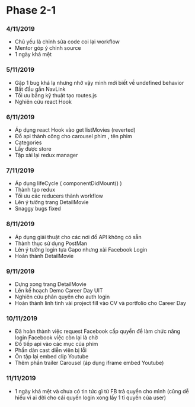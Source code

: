 # Phase 2-1
### 4/11/2019
+ Chủ yếu là chỉnh sửa code coi lại workflow 
+ Mentor góp ý chỉnh source
+ 1 ngày khá mệt
### 5/11/2019
+ Gặp 1 bug khá lạ nhưng nhờ vậy mình mới biết về undefined behavior
+ Bắt đầu gắn NavLink
+ Tối ưu bằng kỹ thuật tạo routes.js
+ Nghiên cứu react Hook
### 6/11/2019
+ Áp dụng react Hook vào get listMovies (reverted)
+ Đổ api thành công cho carousel phim , tên phim
+ Categories
+ Lấy được store
+ Tập xài lại redux manager
### 7/11/2019
+ Áp dụng lifeCycle ( componentDidMount() )
+ Thành tạo redux
+ Tối ưu các reducers thành workflow 
+ Lên ý tưởng trang DetailMovie
+ Snaggy bugs fixed
### 8/11/2019
+ Áp dụng giải thuật cho các nơi đổ API không có sẵn
+ Thành thục sử dụng PostMan
+ Lên ý tưởng login tựa Gapo nhưng xài Facebook Login
+ Hoàn thành DetailMovie 
### 9/11/2019
+ Dựng xong trang DetailMovie
+ Lên kế hoạch Demo Career Day UIT
+ Nghiên cứu phân quyền cho auth login
+ Hoàn thành linh tinh vài project fill vào CV và portfolio cho Career Day
### 10/11/2019
+ Đã hoàn thành việc request Facebook cấp quyền để làm chức năng login Facebook việc còn lại là chờ
+ Đổ tiếp api vào các mục của phim
+ Phần dàn cast diễn viên bị lỗi
+ Ôn tập lại embed clip Youtube
+ Thêm phần trailer Carousel (áp dụng iframe embed Youtube)
### 11/11/2019
+ 1 ngày khá mệt và chưa có tin tức gì từ FB trả quyền cho mình (cũng dễ hiểu vì ai đời cho cái quyền login xong lấy 1 tỉ quyền của user)
